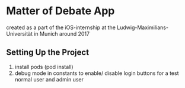 # Matter of Debate App
created as a part of the iOS-internship at the Ludwig-Maximilians-Universität in Munich around 2017

## Setting Up the Project
1. install pods (pod install)
2. debug mode in constants to enable/ disable login buttons for a test normal user and admin user
